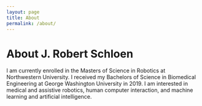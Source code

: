 ```yaml
---
layout: page
title: About
permalink: /about/
---
```

# About J. Robert Schloen
I am currently enrolled in the Masters of Science in Robotics at Northwestern University. I received my Bachelors of Science in Biomedical Engineering at George Washington University in 2019. I am interested in medical and assistive robotics, human computer interaction, and machine learning and artificial intelligence.
